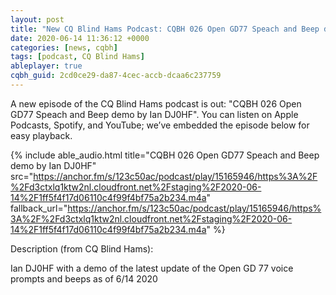 ```yaml
---
layout: post
title: "New CQ Blind Hams Podcast: CQBH 026 Open GD77 Speach and Beep demo by Ian DJ0HF"
date: 2020-06-14 11:36:12 +0000
categories: [news, cqbh]
tags: [podcast, CQ Blind Hams]
ableplayer: true
cqbh_guid: 2cd0ce29-da87-4cec-accb-dcaa6c237759
---
```


A new episode of the CQ Blind Hams podcast is out: "CQBH 026 Open GD77 Speach and Beep demo by Ian DJ0HF". You can listen on Apple Podcasts, Spotify, and YouTube; we’ve embedded the episode below for easy playback.

{% include able_audio.html title="CQBH 026 Open GD77 Speach and Beep demo by Ian DJ0HF" src="https://anchor.fm/s/123c50ac/podcast/play/15165946/https%3A%2F%2Fd3ctxlq1ktw2nl.cloudfront.net%2Fstaging%2F2020-06-14%2F1ff5f4f17d06110c4f99f4bf75a2b234.m4a" fallback_url="https://anchor.fm/s/123c50ac/podcast/play/15165946/https%3A%2F%2Fd3ctxlq1ktw2nl.cloudfront.net%2Fstaging%2F2020-06-14%2F1ff5f4f17d06110c4f99f4bf75a2b234.m4a" %}

Description (from CQ Blind Hams):

<p>Ian DJ0HF with a demo of the latest update of the Open GD 77 voice prompts and beeps as of 6/14 2020</p>
